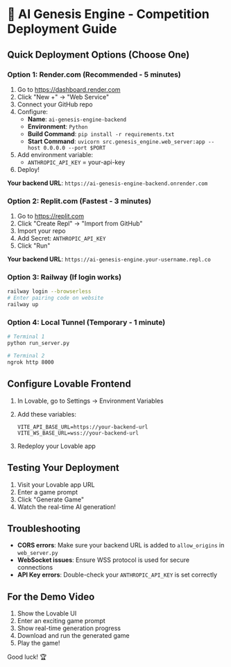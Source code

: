 # 🚀 AI Genesis Engine - Competition Deployment Guide

## Quick Deployment Options (Choose One)

### Option 1: Render.com (Recommended - 5 minutes)
1. Go to https://dashboard.render.com
2. Click "New +" → "Web Service"
3. Connect your GitHub repo
4. Configure:
   - **Name**: `ai-genesis-engine-backend`
   - **Environment**: `Python`
   - **Build Command**: `pip install -r requirements.txt`
   - **Start Command**: `uvicorn src.genesis_engine.web_server:app --host 0.0.0.0 --port $PORT`
5. Add environment variable:
   - `ANTHROPIC_API_KEY` = your-api-key
6. Deploy!

**Your backend URL**: `https://ai-genesis-engine-backend.onrender.com`

### Option 2: Replit.com (Fastest - 3 minutes)
1. Go to https://replit.com
2. Click "Create Repl" → "Import from GitHub"
3. Import your repo
4. Add Secret: `ANTHROPIC_API_KEY`
5. Click "Run"

**Your backend URL**: `https://ai-genesis-engine.your-username.repl.co`

### Option 3: Railway (If login works)
```bash
railway login --browserless
# Enter pairing code on website
railway up
```

### Option 4: Local Tunnel (Temporary - 1 minute)
```bash
# Terminal 1
python run_server.py

# Terminal 2
ngrok http 8000
```

## Configure Lovable Frontend

1. In Lovable, go to Settings → Environment Variables
2. Add these variables:
   ```
   VITE_API_BASE_URL=https://your-backend-url
   VITE_WS_BASE_URL=wss://your-backend-url
   ```

3. Redeploy your Lovable app

## Testing Your Deployment

1. Visit your Lovable app URL
2. Enter a game prompt
3. Click "Generate Game"
4. Watch the real-time AI generation!

## Troubleshooting

- **CORS errors**: Make sure your backend URL is added to `allow_origins` in `web_server.py`
- **WebSocket issues**: Ensure WSS protocol is used for secure connections
- **API Key errors**: Double-check your `ANTHROPIC_API_KEY` is set correctly

## For the Demo Video

1. Show the Lovable UI
2. Enter an exciting game prompt
3. Show real-time generation progress
4. Download and run the generated game
5. Play the game!

Good luck! 🏆 